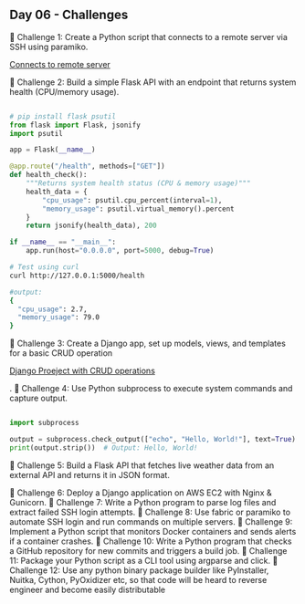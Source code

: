 ## Day 06 - Challenges

🔹 Challenge 1: Create a Python script that connects to a remote server via SSH using paramiko.

   [Connects to remote server](/day06/challenge1.py)

🔹 Challenge 2: Build a simple Flask API with an endpoint that returns system health (CPU/memory usage).

```python

# pip install flask psutil
from flask import Flask, jsonify
import psutil

app = Flask(__name__)

@app.route("/health", methods=["GET"])
def health_check():
    """Returns system health status (CPU & memory usage)"""
    health_data = {
        "cpu_usage": psutil.cpu_percent(interval=1),
        "memory_usage": psutil.virtual_memory().percent
    }
    return jsonify(health_data), 200

if __name__ == "__main__":
    app.run(host="0.0.0.0", port=5000, debug=True)

```

```bash
# Test using curl
curl http://127.0.0.1:5000/health

#output:
{
  "cpu_usage": 2.7,
  "memory_usage": 79.0
}
```
🔹 Challenge 3: Create a Django app, set up models, views, and templates for a basic CRUD operation

   [Django Proeject with CRUD operations](/day06/django_project/README.md)

.
🔹 Challenge 4: Use Python subprocess to execute system commands and capture output.

```python

import subprocess

output = subprocess.check_output(["echo", "Hello, World!"], text=True)
print(output.strip())  # Output: Hello, World!

```

🔹 Challenge 5: Build a Flask API that fetches live weather data from an external API and returns it in JSON format.


🔹 Challenge 6: Deploy a Django application on AWS EC2 with Nginx & Gunicorn.
🔹 Challenge 7: Write a Python program to parse log files and extract failed SSH login attempts.
🔹 Challenge 8: Use fabric or paramiko to automate SSH login and run commands on multiple servers.
🔹 Challenge 9: Implement a Python script that monitors Docker containers and sends alerts if a container crashes.
🔹 Challenge 10: Write a Python program that checks a GitHub repository for new commits and triggers a build job.
🔹 Challenge 11: Package your Python script as a CLI tool using argparse and click.
🔹 Challenge 12: Use any python binary package builder like PyInstaller, Nuitka, Cython, PyOxidizer etc, so that code will be heard to reverse engineer and become easily distributable